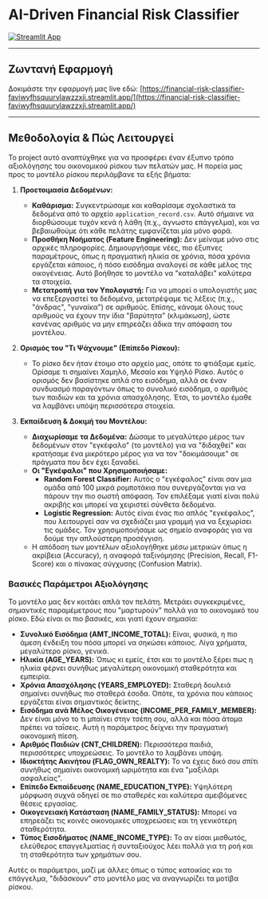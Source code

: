 # AI-Driven Financial Risk Classifier

[![Streamlit App](https://static.streamlit.io/badges/streamlit_badge_black_white.svg)](https://financial-risk-classifier-faviwyfhsquurylawzzxji.streamlit.app/)

---

## Ζωντανή Εφαρμογή

Δοκιμάστε την εφαρμογή μας live εδώ: [https://financial-risk-classifier-faviwyfhsquurylawzzxji.streamlit.app/](https://financial-risk-classifier-faviwyfhsquurylawzzxji.streamlit.app/)

---

## Μεθοδολογία & Πώς Λειτουργεί

Το project αυτό αναπτύχθηκε για να προσφέρει έναν έξυπνο τρόπο αξιολόγησης του οικονομικού ρίσκου των πελατών μας. Η πορεία μας προς το μοντέλο ρίσκου περιλάμβανε τα εξής βήματα:

1.  **Προετοιμασία Δεδομένων:**
    * **Καθάρισμα:** Συγκεντρώσαμε και καθαρίσαμε σχολαστικά τα δεδομένα από το αρχείο `application_record.csv`. Αυτό σήμαινε να διορθώσουμε τυχόν κενά ή λάθη (π.χ., άγνωστο επάγγελμα), και να βεβαιωθούμε ότι κάθε πελάτης εμφανίζεται μία μόνο φορά.
    * **Προσθήκη Νοήματος (Feature Engineering):** Δεν μείναμε μόνο στις αρχικές πληροφορίες. Δημιουργήσαμε νέες, πιο έξυπνες παραμέτρους, όπως η πραγματική ηλικία σε χρόνια, πόσα χρόνια εργάζεται κάποιος, ή πόσο εισόδημα αναλογεί σε κάθε μέλος της οικογένειας. Αυτό βοήθησε το μοντέλο να "καταλάβει" καλύτερα τα στοιχεία.
    * **Μετατροπή για τον Υπολογιστή:** Για να μπορεί ο υπολογιστής μας να επεξεργαστεί τα δεδομένα, μετατρέψαμε τις λέξεις (π.χ., "άνδρας", "γυναίκα") σε αριθμούς. Επίσης, κάναμε όλους τους αριθμούς να έχουν την ίδια "βαρύτητα" (κλιμάκωση), ώστε κανένας αριθμός να μην επηρεάζει άδικα την απόφαση του μοντέλου.

2.  **Ορισμός του "Τι Ψάχνουμε" (Επίπεδο Ρίσκου):**
    * Το ρίσκο δεν ήταν έτοιμο στο αρχείο μας, οπότε το φτιάξαμε εμείς. Ορίσαμε τι σημαίνει Χαμηλό, Μεσαίο και Υψηλό Ρίσκο. Αυτός ο ορισμός δεν βασίστηκε απλά στο εισόδημα, αλλά σε έναν συνδυασμό παραγόντων όπως το συνολικό εισόδημα, ο αριθμός των παιδιών και τα χρόνια απασχόλησης. Έτσι, το μοντέλο έμαθε να λαμβάνει υπόψη περισσότερα στοιχεία.

3.  **Εκπαίδευση & Δοκιμή του Μοντέλου:**
    * **Διαχωρίσαμε τα Δεδομένα:** Δώσαμε το μεγαλύτερο μέρος των δεδομένων στον "εγκέφαλο" (το μοντέλο) για να "διδαχθεί" και κρατήσαμε ένα μικρότερο μέρος για να τον "δοκιμάσουμε" σε πράγματα που δεν έχει ξαναδεί.
    * **Οι "Εγκέφαλοι" που Χρησιμοποιήσαμε:**
        * **Random Forest Classifier:** Αυτός ο "εγκέφαλος" είναι σαν μια ομάδα από 100 μικρά ρομποτάκια που συνεργάζονται για να πάρουν την πιο σωστή απόφαση. Τον επιλέξαμε γιατί είναι πολύ ακριβής και μπορεί να χειριστεί σύνθετα δεδομένα.
        * **Logistic Regression:** Αυτός είναι ένας πιο απλός "εγκέφαλος", που λειτουργεί σαν να σχεδιάζει μια γραμμή για να ξεχωρίσει τις ομάδες. Τον χρησιμοποιήσαμε ως σημείο αναφοράς για να δούμε την απλούστερη προσέγγιση.
    * Η απόδοση των μοντέλων αξιολογήθηκε μέσω μετρικών όπως η ακρίβεια (Accuracy), η αναφορά ταξινόμησης (Precision, Recall, F1-Score) και ο πίνακας σύγχυσης (Confusion Matrix).

### Βασικές Παράμετροι Αξιολόγησης

Το μοντέλο μας δεν κοιτάει απλά τον πελάτη. Μετράει συγκεκριμένες, σημαντικές παραμέμετρους που "μαρτυρούν" πολλά για το οικονομικό του ρίσκο. Εδώ είναι οι πιο βασικές, και γιατί έχουν σημασία:

* **Συνολικό Εισόδημα (AMT_INCOME_TOTAL):** Είναι, φυσικά, η πιο άμεση ένδειξη του πόσα μπορεί να σηκώσει κάποιος. Λίγα χρήματα, μεγαλύτερο ρίσκο, γενικά.
* **Ηλικία (AGE_YEARS):** Όπως κι εμείς, έτσι και το μοντέλο ξέρει πως η ηλικία φέρνει συνήθως μεγαλύτερη οικονομική σταθερότητα και εμπειρία.
* **Χρόνια Απασχόλησης (YEARS_EMPLOYED):** Σταθερή δουλειά σημαίνει συνήθως πιο σταθερά έσοδα. Οπότε, τα χρόνια που κάποιος εργάζεται είναι σημαντικός δείκτης.
* **Εισόδημα ανά Μέλος Οικογένειας (INCOME_PER_FAMILY_MEMBER):** Δεν είναι μόνο το τι μπαίνει στην τσέπη σου, αλλά και πόσα άτομα πρέπει να ταΐσεις. Αυτή η παράμετρος δείχνει την πραγματική οικονομική πίεση.
* **Αριθμός Παιδιών (CNT_CHILDREN):** Περισσότερα παιδιά, περισσότερες υποχρεώσεις. Το μοντέλο το λαμβάνει υπόψη.
* **Ιδιοκτήτης Ακινήτου (FLAG_OWN_REALTY):** Το να έχεις δικό σου σπίτι συνήθως σημαίνει οικονομική ωριμότητα και ένα "μαξιλάρι ασφαλείας".
* **Επίπεδο Εκπαίδευσης (NAME_EDUCATION_TYPE):** Υψηλότερη μόρφωση συχνά οδηγεί σε πιο σταθερές και καλύτερα αμειβόμενες θέσεις εργασίας.
* **Οικογενειακή Κατάσταση (NAME_FAMILY_STATUS):** Μπορεί να επηρεάζει τις κοινές οικονομικές υποχρεώσεις και τη γενικότερη σταθερότητα.
* **Τύπος Εισοδήματος (NAME_INCOME_TYPE):** Το αν είσαι μισθωτός, ελεύθερος επαγγελματίας ή συνταξιούχος λέει πολλά για τη ροή και τη σταθερότητα των χρημάτων σου.

Αυτές οι παράμετροι, μαζί με άλλες όπως ο τύπος κατοικίας και το επάγγελμα, "διδάσκουν" στο μοντέλο μας να αναγνωρίζει τα μοτίβα ρίσκου.

